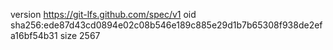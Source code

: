 version https://git-lfs.github.com/spec/v1
oid sha256:ede87d43cd0894e02c08b546e189c885e29d1b7b65308f938de2efa16bf54b31
size 2567
